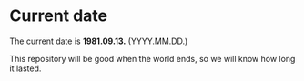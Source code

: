 # Current date

The current date is **1981.09.13.** (YYYY.MM.DD.)

This repository will be good when the world ends, so we will know how long it lasted.